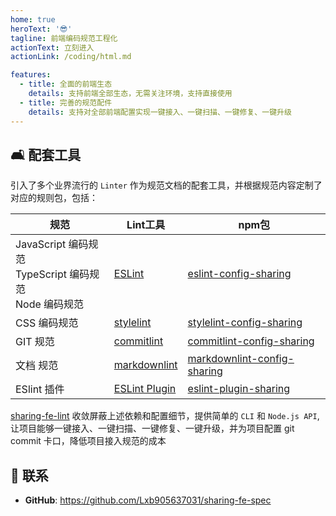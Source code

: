 ```yaml
---
home: true
heroText: '😎'
tagline: 前端编码规范工程化
actionText: 立刻进入
actionLink: /coding/html.md

features: 
  - title: 全面的前端生态
    details: 支持前端全部生态，无需关注环境，支持直接使用
  - title: 完善的规范配件
    details: 支持对全部前端配置实现一键接入、一键扫描、一键修复、一键升级
---
```


## :couch_and_lamp: 配套工具

引入了多个业界流行的 `Linter` 作为规范文档的配套工具，并根据规范内容定制了对应的规则包，包括：

| 规范              | Lint工具            | npm包            |
| -----------------| --------------------|-----------------|
| JavaScript 编码规范<br />TypeScript 编码规范<br />Node 编码规范        | [ESLint](https://eslint.org) | [eslint-config-sharing](https://www.npmjs.com/package/eslint-config-sharing) |
| CSS 编码规范      | [stylelint](https://stylelint.io)   | [stylelint-config-sharing](https://www.npmjs.com/package/stylelint-config-sharing)  |
| GIT 规范      | [commitlint](https://commitlint.js.org/)    | [commitlint-config-sharing](https://www.npmjs.com/package/commitlint-config-sharing)  |
| 文档 规范     | [markdownlint](https://github/DavidAnson)   | [markdownlint-config-sharing](https://www.npmjs.com/package/markdownlint-config-sharing) |
| ESlint 插件     |[ESLint Plugin](https://eslint.org/docs/latest/extend/plugins) | [eslint-plugin-sharing](https://www.npmjs.com/package/eslint-plugin-sharing)  |

[sharing-fe-lint](https://www.npmjs.com/package/sharing-fe-lint) 收敛屏蔽上述依赖和配置细节，提供简单的 `CLI` 和 `Node.js API`,让项目能够一键接入、一键扫描、一键修复、一键升级，并为项目配置 git commit 卡口，降低项目接入规范的成本

## :email: 联系

- **GitHub**: <https://github.com/Lxb905637031/sharing-fe-spec>